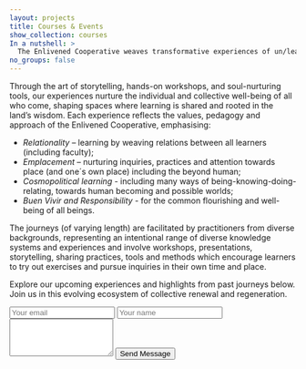 ```yaml
---
layout: projects
title: Courses & Events
show_collection: courses
In a nutshell: >
  The Enlivened Cooperative weaves transformative experiences of un/learning, where connection blossoms, place-based wisdom awakens, and diverse ways of knowing and being come together. 
no_groups: false
---
```


Through the art of storytelling, hands-on workshops, and soul-nurturing tools, our experiences nurture the individual and collective well-being of all who come, shaping spaces where learning is shared and rooted in the land’s wisdom. Each experience reflects the values, pedagogy and approach of the Enlivened Cooperative, emphasising:

* _Relationality_ – learning by  weaving relations between all learners (including faculty);
* _Emplacement_ – nurturing inquiries, practices and attention towards place (and one´s own place) including the beyond human;
* _Cosmopolitical learning_ - including many ways of being-knowing-doing-relating, towards human becoming and possible worlds;
* _Buen Vivir and Responsibility_ - for the common flourishing and well-being of all beings.

The journeys (of varying length) are facilitated by practitioners from diverse backgrounds, representing an intentional range of diverse knowledge systems and experiences and involve workshops, presentations, storytelling, sharing practices, tools and methods which encourage learners to try out exercises and pursue inquiries in their own time and place.

Explore our upcoming experiences and highlights from past journeys below. Join us in this evolving ecosystem of collective renewal and regeneration. 

<form method="POST" action="https://forms.gle/XLM6LCsL49EU7Htu5">
  <input type="email" name="email" placeholder="Your email">
  <input type="text" name="name" placeholder="Your name">
  <textarea name="message" placeholder="Your message" rows="4">
  </textarea>
  <button type="submit">Send Message</button>
  
</form>
<br/>
